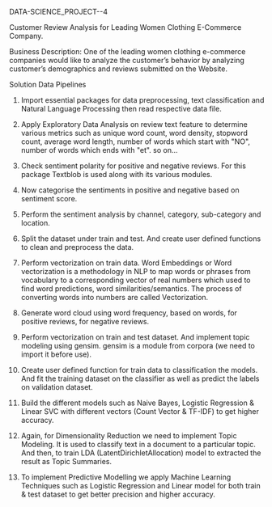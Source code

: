 DATA-SCIENCE_PROJECT--4

Customer Review Analysis for Leading Women Clothing E-Commerce Company.

Business Description: One of the leading women clothing e-commerce companies would like to analyze the customer’s behavior by analyzing customer’s demographics and reviews submitted on the Website.

Solution Data Pipelines
1)  Import essential packages for data preprocessing, text classification and Natural Language Processing then read respective data file.

2)  Apply Exploratory Data Analysis on review text feature to determine various metrics such as unique word count, word density, stopword count, average word length, number of words which start with "NO", number of words which ends with "et". so on...
  
3)  Check sentiment polarity for positive and negative reviews. For this package Textblob is used along with its various modules.

4)  Now categorise the sentiments in positive and negative based on sentiment score.

5)  Perform the sentiment analysis by channel, category, sub-category and location.

6)  Split the dataset under train and test. And create user defined functions to clean and preprocess the data.

7)  Perform vectorization on train data. Word Embeddings or Word vectorization is a methodology in NLP to map words or phrases from vocabulary to a corresponding vector of real numbers which used to find word predictions, word similarities/semantics. The process of converting words into numbers are called Vectorization. 

8)  Generate word cloud using word frequency, based on words, for positive reviews, for negative reviews.

9)  Perform vectorization on train and test dataset. And implement topic modeling using gensim. gensim is a module from corpora (we need to import it before use).

10)  Create user defined function for train data to classification the models. And fit the training dataset on the classifier as well as predict the labels on validation dataset.

11)  Build the different models such as Naive Bayes, Logistic Regression & Linear SVC with different vectors (Count Vector & TF-IDF) to get higher accuracy.

12)  Again, for Dimensionality Reduction we need to implement Topic Modeling. It is used to classify text in a document to a particular topic. And then, to train LDA (LatentDirichletAllocation) model to extracted the result as Topic Summaries.

13) To implement Predictive Modelling we apply Machine Learning Techniques such as Logistic Regression and Linear model for both train & test dataset to get better precision and higher accuracy.
